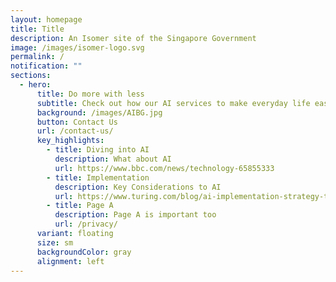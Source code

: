 ```yaml
---
layout: homepage
title: Title
description: An Isomer site of the Singapore Government
image: /images/isomer-logo.svg
permalink: /
notification: ""
sections:
  - hero:
      title: Do more with less
      subtitle: Check out how our AI services to make everyday life easier!
      background: /images/AIBG.jpg
      button: Contact Us
      url: /contact-us/
      key_highlights:
        - title: Diving into AI
          description: What about AI
          url: https://www.bbc.com/news/technology-65855333
        - title: Implementation
          description: Key Considerations to AI
          url: https://www.turing.com/blog/ai-implementation-strategy-tips
        - title: Page A
          description: Page A is important too
          url: /privacy/
      variant: floating
      size: sm
      backgroundColor: gray
      alignment: left
---
```

